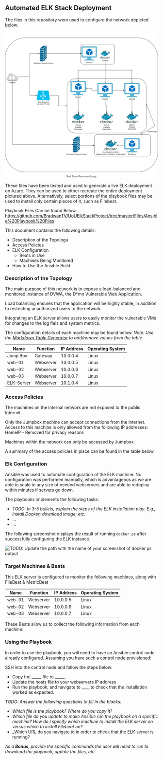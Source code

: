 ## Automated ELK Stack Deployment

The files in this repository were used to configure the network depicted below.

![Image of VMs](https://github.com/BradwanTV/UoUElkStackProject/blob/master/Images/Project%20Complete.jpg)

These files have been tested and used to generate a live ELK deployment on Azure. They can be used to either recreate the entire deployment pictured above. Alternatively, select portions of the playbook files may be used to install only certain pieces of it, such as Filebeat.

Playbook Files Can be found Below
https://github.com/BradwanTV/UoUElkStackProject/tree/master/Files/Ansible%20Playbook%20Files

This document contains the following details:
- Description of the Topologu
- Access Policies
- ELK Configuration
  - Beats in Use
  - Machines Being Monitored
- How to Use the Ansible Build


### Description of the Topology

The main purpose of this network is to expose a load-balanced and monitored instance of DVWA, the D*mn Vulnerable Web Application.

Load balancing ensures that the application will be highly stable, in addition to restricting unauthorized users to the network.

Integrating an ELK server allows users to easily monitor the vulnerable VMs for changes to the log fiels and system metrics.

The configuration details of each machine may be found below.
_Note: Use the [Markdown Table Generator](http://www.tablesgenerator.com/markdown_tables) to add/remove values from the table_.

| Name      | Function | IP Address | Operating System |
|-----------|----------|------------|------------------|
| Jump Box  | Gateway  | 10.0.0.4   | Linux            |
| web-01    | Webserver| 10.0.0.5   | Linux            |
| web-02    | Webserver| 10.0.0.6   | Linux            |
| web-03    | Webserver| 10.0.0.7   | Linux            |
| ELK-Server| Webserver| 10.1.0.4   | Linux            |

### Access Policies

The machines on the internal network are not exposed to the public Internet. 

Only the Jumpbox machine can accept connections from the Internet. Access to this machine is only allowed from the following IP addresses:
HomeIP - Removed for privacy reasons

Machines within the network can only be accessed by Jumpbox.

A summary of the access policies in place can be found in the table below.

### Elk Configuration

Ansible was used to automate configuration of the ELK machine. No configuration was performed manually, which is advantageous as we are able to scale to any size of needed webservers and are able to redeploy within minutes if servers go down.

The playbooks implements the following tasks:
- _TODO: In 3-5 bullets, explain the steps of the ELK installation play. E.g., install Docker; download image; etc._
- ...
- ...

The following screenshot displays the result of running `docker ps` after successfully configuring the ELK instance.

![TODO: Update the path with the name of your screenshot of docker ps output](Images/docker_ps_output.png)

### Target Machines & Beats
This ELK server is configured to monitor the following machines, along with FileBeat & MetricBeat

| Name      | Function | IP Address | Operating System |
|-----------|----------|------------|------------------|
| web-01    | Webserver| 10.0.0.5   | Linux            |
| web-02    | Webserver| 10.0.0.6   | Linux            |
| web-03    | Webserver| 10.0.0.7   | Linux            |

These Beats allow us to collect the following information from each machine:

### Using the Playbook
In order to use the playbook, you will need to have an Ansible control node already configured. Assuming you have such a control node provisioned: 

SSH into the control node and follow the steps below:
- Copy the _____ file to _____.
- Update the hosts file to your webservers IP address
- Run the playbook, and navigate to ____ to check that the installation worked as expected.

_TODO: Answer the following questions to fill in the blanks:_
- _Which file is the playbook? Where do you copy it?_
- _Which file do you update to make Ansible run the playbook on a specific machine? How do I specify which machine to install the ELK server on versus which to install Filebeat on?_
- _Which URL do you navigate to in order to check that the ELK server is running?

_As a **Bonus**, provide the specific commands the user will need to run to download the playbook, update the files, etc._
